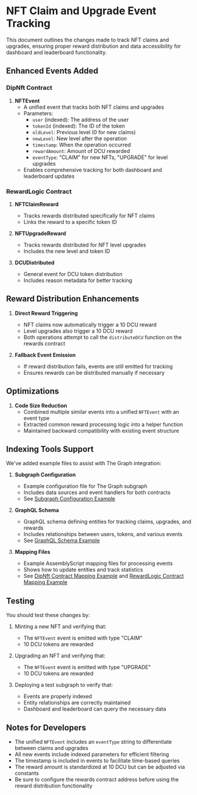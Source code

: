 # NFT Claim and Upgrade Event Tracking

This document outlines the changes made to track NFT claims and upgrades, ensuring proper reward distribution and data accessibility for dashboard and leaderboard functionality.

## Enhanced Events Added

### DipNft Contract

1. **NFTEvent**
   - A unified event that tracks both NFT claims and upgrades
   - Parameters:
     - `user` (indexed): The address of the user
     - `tokenId` (indexed): The ID of the token
     - `oldLevel`: Previous level (0 for new claims)
     - `newLevel`: New level after the operation
     - `timestamp`: When the operation occurred
     - `rewardAmount`: Amount of DCU rewarded
     - `eventType`: "CLAIM" for new NFTs, "UPGRADE" for level upgrades
   - Enables comprehensive tracking for both dashboard and leaderboard updates

### RewardLogic Contract

1. **NFTClaimReward**
   - Tracks rewards distributed specifically for NFT claims
   - Links the reward to a specific token ID

2. **NFTUpgradeReward**
   - Tracks rewards distributed for NFT level upgrades
   - Includes the new level and token ID

3. **DCUDistributed**
   - General event for DCU token distribution
   - Includes reason metadata for better tracking

## Reward Distribution Enhancements

1. **Direct Reward Triggering**
   - NFT claims now automatically trigger a 10 DCU reward
   - Level upgrades also trigger a 10 DCU reward
   - Both operations attempt to call the `distributeDCU` function on the rewards contract

2. **Fallback Event Emission**
   - If reward distribution fails, events are still emitted for tracking
   - Ensures rewards can be distributed manually if necessary

## Optimizations

1. **Code Size Reduction**
   - Combined multiple similar events into a unified `NFTEvent` with an event type
   - Extracted common reward processing logic into a helper function
   - Maintained backward compatibility with existing event structure

## Indexing Tools Support

We've added example files to assist with The Graph integration:

1. **Subgraph Configuration**
   - Example configuration file for The Graph subgraph
   - Includes data sources and event handlers for both contracts
   - See [Subgraph Configuration Example](./example/subgraph-yaml.md)

2. **GraphQL Schema**
   - GraphQL schema defining entities for tracking claims, upgrades, and rewards
   - Includes relationships between users, tokens, and various events
   - See [GraphQL Schema Example](./example/schema-graphql.md)

3. **Mapping Files**
   - Example AssemblyScript mapping files for processing events
   - Shows how to update entities and track statistics
   - See [DipNft Contract Mapping Example](./example/dipnft-mapping.md) and [RewardLogic Contract Mapping Example](./example/rewardlogic-mapping.md)

## Testing

You should test these changes by:

1. Minting a new NFT and verifying that:
   - The `NFTEvent` event is emitted with type "CLAIM"
   - 10 DCU tokens are rewarded

2. Upgrading an NFT and verifying that:
   - The `NFTEvent` event is emitted with type "UPGRADE"
   - 10 DCU tokens are rewarded

3. Deploying a test subgraph to verify that:
   - Events are properly indexed
   - Entity relationships are correctly maintained
   - Dashboard and leaderboard can query the necessary data

## Notes for Developers

- The unified `NFTEvent` includes an `eventType` string to differentiate between claims and upgrades
- All new events include indexed parameters for efficient filtering
- The timestamp is included in events to facilitate time-based queries
- The reward amount is standardized at 10 DCU but can be adjusted via constants
- Be sure to configure the rewards contract address before using the reward distribution functionality 